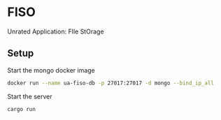# FISO

Unrated Application: FIle StOrage

## Setup

Start the mongo docker image

```bash
docker run --name ua-fiso-db -p 27017:27017 -d mongo --bind_ip_all
```

Start the server

```bash
cargo run
```
